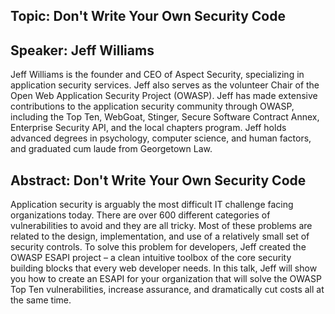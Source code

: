 ## Topic: Don't Write Your Own Security Code

## Speaker: Jeff Williams

Jeff Williams is the founder and CEO of Aspect Security, specializing in
application security services. Jeff also serves as the volunteer Chair
of the Open Web Application Security Project (OWASP). Jeff has made
extensive contributions to the application security community through
OWASP, including the Top Ten, WebGoat, Stinger, Secure Software Contract
Annex, Enterprise Security API, and the local chapters program. Jeff
holds advanced degrees in psychology, computer science, and human
factors, and graduated cum laude from Georgetown Law.

## Abstract: Don't Write Your Own Security Code

Application security is arguably the most difficult IT challenge facing
organizations today. There are over 600 different categories of
vulnerabilities to avoid and they are all tricky. Most of these problems
are related to the design, implementation, and use of a relatively small
set of security controls. To solve this problem for developers, Jeff
created the OWASP ESAPI project – a clean intuitive toolbox of the core
security building blocks that every web developer needs. In this talk,
Jeff will show you how to create an ESAPI for your organization that
will solve the OWASP Top Ten vulnerabilities, increase assurance, and
dramatically cut costs all at the same time.